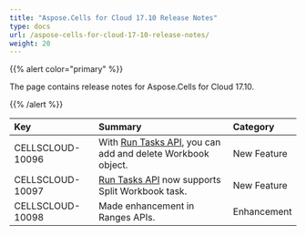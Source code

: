 ```yaml
---
title: "Aspose.Cells for Cloud 17.10 Release Notes"
type: docs
url: /aspose-cells-for-cloud-17-10-release-notes/
weight: 20
---
```


{{% alert color="primary" %}} 

The page contains release notes for Aspose.Cells for Cloud 17.10.

{{% /alert %}} 

|**Key**|**Summary**|**Category**|
| :- | :- | :- |
|CELLSCLOUD-10096|With [Run Tasks API](https://apireference.aspose.cloud/cells/#!/CellsTask/CellsTask_PostRunTask), you can add and delete Workbook object.|New Feature|
|CELLSCLOUD-10097|[Run Tasks API](https://apireference.aspose.cloud/cells/#!/CellsTask/CellsTask_PostRunTask) now supports Split Workbook task.|New Feature|
|CELLSCLOUD-10098|Made enhancement in Ranges APIs.|Enhancement|

